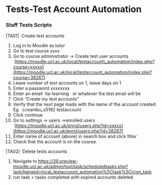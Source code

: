 # Tests-Test Account Automation

### Staff Tests Scripts

\[TA01\]  Create test accounts

1.  Log in to Moodle as tutor
2.  Go to test course xxxx
3.  Go to course administrator -&gt; Create test user accounts     [https://moodle.ucl.ac.uk/local/testaccount\_automation/index.php?course=xxxxx](https://moodle.ucl.ac.uk/local/testaccount_automation/index.php?course=38267)
4.  Leave number of test accounts on 1, leave days on 1
5.  Enter a password xxxxxxxx
6.  Enter an email  lta-learning   or whatever the test email will be
7.  Click “Create my test accounts”
8.  Verify that the next page loads with the name of the account created.  Eg   cceambu\_s5182 testaccount
9.  Click continue
10. Go to settings -&gt; users -&gt;enrolled users     [https://moodle.ucl.ac.uk/enrol/users.php?id=xxxxx](https://moodle.ucl.ac.uk/enrol/users.php?id=38267)
11. Enter name of account (above) in search box and click filter
12. Check that the account is on the course.

\[TA02\]  Delete tests accounts

1.  Navigate to <https://39.preview-moodle.ucl.ac.uk/admin/tool/task/scheduledtasks.php?lastchanged=local_testaccount_automation%5Ctask%5Ccron_task>
2.  run task &gt; tasks completed with expired accounts deleted


